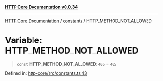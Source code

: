 [**HTTP Core Documentation v0.0.34**](../../README.md)

***

[HTTP Core Documentation](../../modules.md) / [constants](../README.md) / HTTP\_METHOD\_NOT\_ALLOWED

# Variable: HTTP\_METHOD\_NOT\_ALLOWED

> `const` **HTTP\_METHOD\_NOT\_ALLOWED**: `405` = `405`

Defined in: [http-core/src/constants.ts:43](https://github.com/stonemjs/http-core/blob/fb38b6d1cb0bd2bb4e252ff611571ec3c006aa1e/src/constants.ts#L43)
